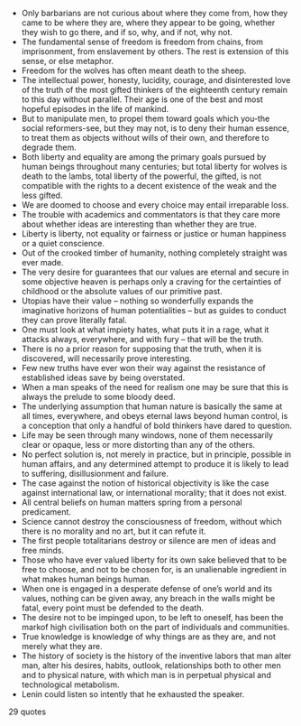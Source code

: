  - Only barbarians are not curious about where they come from, how they came to be where they are, where they appear to be going, whether they wish to go there, and if so, why, and if not, why not.
 - The fundamental sense of freedom is freedom from chains, from imprisonment, from enslavement by others. The rest is extension of this sense, or else metaphor.
 - Freedom for the wolves has often meant death to the sheep.
 - The intellectual power, honesty, lucidity, courage, and disinterested love of the truth of the most gifted thinkers of the eighteenth century remain to this day without parallel. Their age is one of the best and most hopeful episodes in the life of mankind.
 - But to manipulate men, to propel them toward goals which you-the social reformers-see, but they may not, is to deny their human essence, to treat them as objects without wills of their own, and therefore to degrade them.
 - Both liberty and equality are among the primary goals pursued by human beings throughout many centuries; but total liberty for wolves is death to the lambs, total liberty of the powerful, the gifted, is not compatible with the rights to a decent existence of the weak and the less gifted.
 - We are doomed to choose and every choice may entail irreparable loss.
 - The trouble with academics and commentators is that they care more about whether ideas are interesting than whether they are true.
 - Liberty is liberty, not equality or fairness or justice or human happiness or a quiet conscience.
 - Out of the crooked timber of humanity, nothing completely straight was ever made.
 - The very desire for guarantees that our values are eternal and secure in some objective heaven is perhaps only a craving for the certainties of childhood or the absolute values of our primitive past.
 - Utopias have their value – nothing so wonderfully expands the imaginative horizons of human potentialities – but as guides to conduct they can prove literally fatal.
 - One must look at what impiety hates, what puts it in a rage, what it attacks always, everywhere, and with fury – that will be the truth.
 - There is no a prior reason for supposing that the truth, when it is discovered, will necessarily prove interesting.
 - Few new truths have ever won their way against the resistance of established ideas save by being overstated.
 - When a man speaks of the need for realism one may be sure that this is always the prelude to some bloody deed.
 - The underlying assumption that human nature is basically the same at all times, everywhere, and obeys eternal laws beyond human control, is a conception that only a handful of bold thinkers have dared to question.
 - Life may be seen through many windows, none of them necessarily clear or opaque, less or more distorting than any of the others.
 - No perfect solution is, not merely in practice, but in principle, possible in human affairs, and any determined attempt to produce it is likely to lead to suffering, disillusionment and failure.
 - The case against the notion of historical objectivity is like the case against international law, or international morality; that it does not exist.
 - All central beliefs on human matters spring from a personal predicament.
 - Science cannot destroy the consciousness of freedom, without which there is no morality and no art, but it can refute it.
 - The first people totalitarians destroy or silence are men of ideas and free minds.
 - Those who have ever valued liberty for its own sake believed that to be free to choose, and not to be chosen for, is an unalienable ingredient in what makes human beings human.
 - When one is engaged in a desperate defense of one’s world and its values, nothing can be given away, any breach in the walls might be fatal, every point must be defended to the death.
 - The desire not to be impinged upon, to be left to oneself, has been the markof high civilisation both on the part of individuals and communities.
 - True knowledge is knowledge of why things are as they are, and not merely what they are.
 - The history of society is the history of the inventive labors that man alter man, alter his desires, habits, outlook, relationships both to other men and to physical nature, with which man is in perpetual physical and technological metabolism.
 - Lenin could listen so intently that he exhausted the speaker.

29 quotes